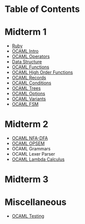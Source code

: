 # Table of Contents

# Midterm 1
- <a href="https://github.com/lamula21/cheat-sheets/tree/main/Ruby">Ruby</a>
- <a href="https://github.com/lamula21/cheat-sheets/blob/main/Ocaml/OCAML%20Intro.md" target="_blank">OCAML Intro</a>
- <a href="https://github.com/lamula21/cheat-sheets/blob/main/Ocaml/OCAML%20Operators.md" target="_blank">OCAML Operators</a>
- <a href="https://github.com/lamula21/cheat-sheets/blob/main/Ocaml/OCAML%20Data%20Structure.md" target="_blank">Data Structure</a>
- <a href="https://github.com/lamula21/cheat-sheets/blob/main/Ocaml/OCAML%20Functions.md" target="_blank">OCAML Functions</a>
- <a href="https://github.com/lamula21/cheat-sheets/blob/main/Ocaml/OCAML%20High%20Order%20Functions.md" target="_blank">OCAML High Order Functions</a>
- <a href="https://github.com/lamula21/cheat-sheets/blob/main/Ocaml/OCAML%20Records.md" target="_blank">OCAML Records</a>
- <a href="https://github.com/lamula21/cheat-sheets/blob/main/Ocaml/OCAML%20Conditions.md" target="_blank">OCAML Conditions</a>
- <a href="https://github.com/lamula21/cheat-sheets/blob/main/Ocaml/OCAML%20Trees.md" target="_blank">OCAML Trees</a>
- <a href="https://github.com/lamula21/cheat-sheets/blob/main/Ocaml/OCAML%20Options.md" target="_blank">OCAML Options</a>
- <a href="https://github.com/lamula21/cheat-sheets/blob/main/Ocaml/OCAML%20Variants.md" target="_blank"> OCAML Variants</a>
- <a href="">OCAML FSM</a>

# Midterm 2
- <a href="https://github.com/lamula21/cheat-sheets/blob/main/Ocaml/OCAML%20NFA-DFA.md" target="_blank">OCAML NFA-DFA</a>
- <a href="https://github.com/lamula21/cheat-sheets/blob/main/Ocaml/OCAML%20OPSEM.md" target="_blank">OCAML OPSEM</a>
- OCAML Grammars
- OCAML Lexer Parser
- <a href="https://github.com/lamula21/cheat-sheets/blob/main/Ocaml/OCAML%20Lambda%20Calc.md" target="_blank">OCAML Lambda Calculus</a> 

# Midterm 3

# Miscellaneous
- <a href="https://github.com/lamula21/cheat-sheets/blob/main/ocaml/OCAML%20Testing.md" target="_blank">OCAML Testing</a>
